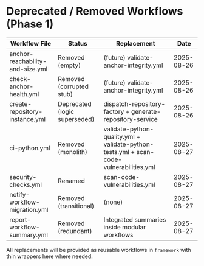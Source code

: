 # Deprecated / Removed Workflows (Phase 1)

| Workflow File | Status | Replacement | Date |
|---------------|--------|-------------|------|
| anchor-reachability-and-size.yml | Removed (empty) | (future) validate-anchor-integrity.yml | 2025-08-26 |
| check-anchor-health.yml | Removed (corrupted stub) | (future) validate-anchor-integrity.yml | 2025-08-26 |
| create-repository-instance.yml | Deprecated (logic superseded) | dispatch-repository-factory + generate-repository-service | 2025-08-26 |
| ci-python.yml | Removed (monolith) | validate-python-quality.yml + validate-python-tests.yml + scan-code-vulnerabilities.yml | 2025-08-27 |
| security-checks.yml | Renamed | scan-code-vulnerabilities.yml | 2025-08-27 |
| notify-workflow-migration.yml | Removed (transitional) | (none) | 2025-08-27 |
| report-workflow-summary.yml | Removed (redundant) | Integrated summaries inside modular workflows | 2025-08-27 |

All replacements will be provided as reusable workflows in `framework` with thin wrappers here where needed.
